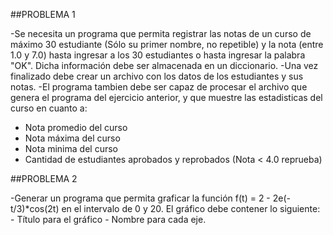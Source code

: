 ##PROBLEMA 1

-Se necesita un programa que permita registrar las notas de un curso de máximo 30 estudiante (Sólo su primer nombre, no repetible) y la nota (entre 1.0 y 7.0) hasta ingresar a los 30 estudiantes o hasta ingresar la palabra "OK". 
  Dicha información debe ser almacenada en un diccionario.
-Una vez finalizado debe crear un archivo con los datos de los estudiantes y sus notas.
-El programa tambien debe ser capaz de procesar el archivo que genera el programa del ejercicio anterior, y que muestre las estadisticas del curso en cuanto a:
  - Nota promedio del curso
  - Nota máxima del curso
  - Nota minima del curso
  - Cantidad de estudiantes aprobados y reprobados (Nota < 4.0 reprueba)
  

##PROBLEMA 2

-Generar un programa que permita graficar la función f(t) = 2 - 2e(-t/3)*cos(2t) en el intervalo de 0 y 20.
 El gráfico debe contener lo siguiente: 
    - Título para el gráfico
    - Nombre para cada eje.
    
